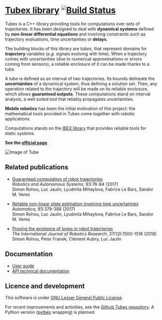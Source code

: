 # [Tubex library](http://simon-rohou.fr/research/tubex-lib) [![Build Status](https://travis-ci.org/SimonRohou/tubex-lib.svg)](https://travis-ci.org/SimonRohou/tubex-lib)

Tubex is a C++ library providing tools for computations over sets of trajectories.
It has been designed to deal with **dynamical systems** defined by **non-linear differential equations** and involving constraints such as trajectory evaluations, time uncertainties or **delays**.

The building blocks of this library are *tubes*, that represent domains for **trajectory** variables (*e.g.* signals evolving with time). When a trajectory comes with uncertainties (due to numerical approximations or errors coming from sensors), a reliable enclosure of it can be made thanks to a tube.

A tube is defined as an interval of two trajectories. Its bounds delineate the **uncertainties** of a dynamical system, thus defining a solution set.
Then, any operation related to the trajectory will be made on its reliable enclosure, which allows **guaranteed outputs**. These computations stand on interval analysis, a well suited tool that reliably propagates uncertainties.

**Mobile robotics** has been the initial motivation of this project: the mathematical tools provided in Tubex come together with robotic applications.

Computations stands on the [IBEX library](http://www.ibex-lib.org/) that provides reliable tools for static systems.

**See the [official page](http://simon-rohou.fr/research/tubex-lib)**.

![Image of Tube](https://cdn.rawgit.com/SimonRohou/tubex-lib/master/doc/img/tube_slices_small.png)



Related publications
--------------------

* [Guaranteed computation of robot trajectories](http://simon-rohou.fr/research/tubint/tubint_paper.pdf)<br />*Robotics and Autonomous Systems*, 93:76-84 (2017)<br />Simon Rohou, Luc Jaulin, Lyudmila Mihaylova, Fabrice Le Bars, Sandor M. Veres

* [Reliable non-linear state estimation involving time uncertainties](http://simon-rohou.fr/research/tubeval/tubeval_paper.pdf)<br />*Automatica*, 93:379-388 (2017)<br />Simon Rohou, Luc Jaulin, Lyudmila Mihaylova, Fabrice Le Bars, Sandor M. Veres

* [Proving the existence of loops in robot trajectories](http://simon-rohou.fr/research/loopproof/loopproof_paper.pdf)<br />*The International Journal of Robotics Research*, 37(12):1500-1516 (2018)<br />Simon Rohou, Peter Franek, Clément Aubry, Luc Jaulin



Documentation
-------------

* [User guide](http://simon-rohou.fr/research/tubex-lib)
* [API technical documentation](http://simon-rohou.fr/research/tubex-lib/api)



Licence and development
-----------------------

This software is under [GNU Lesser General Public License](https://www.gnu.org/copyleft/lgpl.html).

For recent improvements and activities, see the [Github Tubex repository](https://github.com/SimonRohou/tubex-lib).
A Python version ([pyIbex](http://www.ensta-bretagne.fr/desrochers/pyibex) wrapping) is planned.